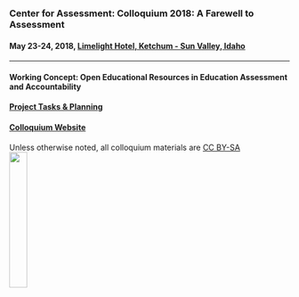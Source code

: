 ### Center for Assessment: Colloquium 2018: A Farewell to Assessment
#### May 23-24, 2018, [Limelight Hotel, Ketchum - Sun Valley, Idaho](https://www.limelighthotels.com/ketchum)

---

#### Working Concept: Open Educational Resources in Education Assessment and Accountability
#### [Project Tasks & Planning](https://github.com/orgs/CenterForAssessment/projects/2)
#### [Colloquium Website](https://centerforassessment.github.io/Colloquium_2018/)

Unless otherwise noted, all colloquium materials are [CC BY-SA](https://github.com/CenterForAssessment/Colloquium_2018/blob/master/LICENSE.md) <img src="https://centerforassessment.github.io/Colloquium_2018/public/CC-BY-SA.svg" style="width: 25%;" />

